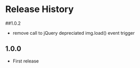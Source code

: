# Release History
##1.0.2
- remove call to jQuery depreciated img.load() event trigger

## 1.0.0
- First release 
